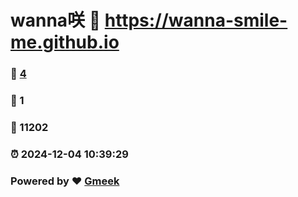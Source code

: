 # wanna咲 :link: https://wanna-smile-me.github.io 
### :page_facing_up: [4](https://wanna-smile-me.github.io/tag.html) 
### :speech_balloon: 1 
### :hibiscus: 11202 
### :alarm_clock: 2024-12-04 10:39:29 
### Powered by :heart: [Gmeek](https://github.com/Meekdai/Gmeek)
